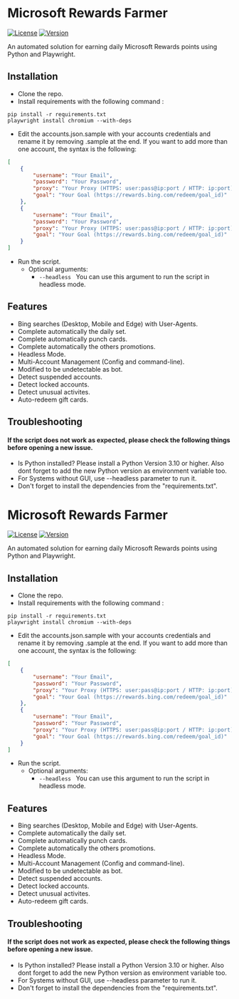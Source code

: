 # Microsoft Rewards Farmer

[![License](https://img.shields.io/badge/license-MIT-green.svg?style=flat)](LICENSE)
[![Version](https://img.shields.io/badge/version-v0.1-blue.svg?style=flat)](#)

An automated solution for earning daily Microsoft Rewards points using Python and Playwright.

## Installation

-   Clone the repo.
-   Install requirements with the following command :

```
pip install -r requirements.txt
playwright install chromium --with-deps
```

-   Edit the accounts.json.sample with your accounts credentials and rename it by removing .sample at the end. If you want to add more than one account, the syntax is the following:

```json
[
    {
        "username": "Your Email",
        "password": "Your Password",
        "proxy": "Your Proxy (HTTPS: user:pass@ip:port / HTTP: ip:port)",
        "goal": "Your Goal (https://rewards.bing.com/redeem/goal_id)"
    },
    {
        "username": "Your Email",
        "password": "Your Password",
        "proxy": "Your Proxy (HTTPS: user:pass@ip:port / HTTP: ip:port)",
        "goal": "Your Goal (https://rewards.bing.com/redeem/goal_id)"
    }
]
```

-   Run the script.
    -   Optional arguments:
        -   `--headless ` You can use this argument to run the script in headless mode.

## Features

-   Bing searches (Desktop, Mobile and Edge) with User-Agents.
-   Complete automatically the daily set.
-   Complete automatically punch cards.
-   Complete automatically the others promotions.
-   Headless Mode.
-   Multi-Account Management (Config and command-line).
-   Modified to be undetectable as bot.
-   Detect suspended accounts.
-   Detect locked accounts.
-   Detect unusual activites.
-   Auto-redeem gift cards.

## Troubleshooting

#### If the script does not work as expected, please check the following things before opening a new issue.

-   Is Python installed? Please install a Python Version 3.10 or higher. Also dont forget to add the new Python version as environment variable too.
-   For Systems without GUI, use --headless parameter to run it.
-   Don't forget to install the dependencies from the "requirements.txt".

# Microsoft Rewards Farmer

[![License](https://img.shields.io/badge/license-MIT-green.svg?style=flat)](LICENSE)
[![Version](https://img.shields.io/badge/version-v0.1-blue.svg?style=flat)](#)

An automated solution for earning daily Microsoft Rewards points using Python and Playwright.

## Installation

-   Clone the repo.
-   Install requirements with the following command :

```
pip install -r requirements.txt
playwright install chromium --with-deps
```

-   Edit the accounts.json.sample with your accounts credentials and rename it by removing .sample at the end. If you want to add more than one account, the syntax is the following:

```json
[
    {
        "username": "Your Email",
        "password": "Your Password",
        "proxy": "Your Proxy (HTTPS: user:pass@ip:port / HTTP: ip:port)",
        "goal": "Your Goal (https://rewards.bing.com/redeem/goal_id)"
    },
    {
        "username": "Your Email",
        "password": "Your Password",
        "proxy": "Your Proxy (HTTPS: user:pass@ip:port / HTTP: ip:port)",
        "goal": "Your Goal (https://rewards.bing.com/redeem/goal_id)"
    }
]
```

-   Run the script.
    -   Optional arguments:
        -   `--headless ` You can use this argument to run the script in headless mode.

## Features

-   Bing searches (Desktop, Mobile and Edge) with User-Agents.
-   Complete automatically the daily set.
-   Complete automatically punch cards.
-   Complete automatically the others promotions.
-   Headless Mode.
-   Multi-Account Management (Config and command-line).
-   Modified to be undetectable as bot.
-   Detect suspended accounts.
-   Detect locked accounts.
-   Detect unusual activites.
-   Auto-redeem gift cards.

## Troubleshooting

#### If the script does not work as expected, please check the following things before opening a new issue.

-   Is Python installed? Please install a Python Version 3.10 or higher. Also dont forget to add the new Python version as environment variable too.
-   For Systems without GUI, use --headless parameter to run it.
-   Don't forget to install the dependencies from the "requirements.txt".
